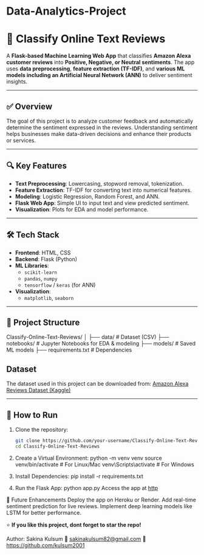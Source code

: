 # Data-Analytics-Project

# 📝 Classify Online Text Reviews

A **Flask-based Machine Learning Web App** that classifies **Amazon Alexa customer reviews** into **Positive, Negative, or Neutral sentiments**. The app uses **data preprocessing**, **feature extraction (TF-IDF)**, and **various ML models including an Artificial Neural Network (ANN)** to deliver sentiment insights.

---

## ✅ Overview
The goal of this project is to analyze customer feedback and automatically determine the sentiment expressed in the reviews. Understanding sentiment helps businesses make data-driven decisions and enhance their products or services.

---

## 🔍 Key Features
- **Text Preprocessing**: Lowercasing, stopword removal, tokenization.
- **Feature Extraction**: TF-IDF for converting text into numerical features.
- **Modeling**: Logistic Regression, Random Forest, and ANN.
- **Flask Web App**: Simple UI to input text and view predicted sentiment.
- **Visualization**: Plots for EDA and model performance.

---

## 🛠️ Tech Stack
- **Frontend**: HTML, CSS
- **Backend**: Flask (Python)
- **ML Libraries**:
  - `scikit-learn`
  - `pandas`, `numpy`
  - `tensorflow` / `keras` (for ANN)
- **Visualization**:
  - `matplotlib`, `seaborn`

---

## 📂 Project Structure
Classify-Online-Text-Reviews/
│
├── data/ # Dataset (CSV)
├── notebooks/ # Jupyter Notebooks for EDA & modeling
├── models/ # Saved ML models
├── requirements.txt # Dependencies

## Dataset
The dataset used in this project can be downloaded from:
[Amazon Alexa Reviews Dataset (Kaggle)](https://www.kaggle.com/)

---

## 🚀 How to Run
1. Clone the repository:
   ```bash
   git clone https://github.com/your-username/Classify-Online-Text-Reviews.git
   cd Classify-Online-Text-Reviews
2. Create a Virtual Environment:
                                  python -m venv venv
                                  source venv/bin/activate  # For Linux/Mac
                                  venv\Scripts\activate     # For Windows
                                  
3. Install Dependencies:   pip install -r requirements.txt
4. Run the Flask App:  python app.py
                       Access the app at [http](http://127.0.0.1:5000/)

📌 Future Enhancements
Deploy the app on Heroku or Render.
Add real-time sentiment prediction for live reviews.
Implement deep learning models like LSTM for better performance.

⭐ **If you like this project, dont forget to star the repo!**


Author:
Sakina Kulsum
📧 sakinakulsum82@gmail.com
🔗 https://github.com/kulsum2001


